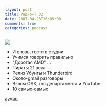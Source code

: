 ```yaml
---
layout: post
title: Радио–Т 32
date: 2007-04-23T16:09:00
comments: true
categories: podcast
---
```

![](https://radio-t.com/images/radio-t/rt32.jpg)

- И вновь, гости в студии
- Учимся говорить правильно
- "Дорогая AMD" ...
- Пираты 21 века
- Релиз Убунты и Thunderbird
- Около-gmail разговоры
- Взлом OSX, гос.департамента и YouTube
- 10 самых-самых

[аудио](http://cdn.radio-t.com/rt_podcast32.mp3)
<audio src="http://cdn.radio-t.com/rt_podcast32.mp3" preload="none"></audio>

